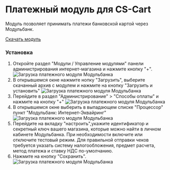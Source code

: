 # Платежный модуль для CS-Cart

Модуль позволяет принимать платежи банковской картой через Модульбанк.

[Скачать модуль](https://github.com/modulbank-pay/modulbank-cscart/releases/download/v1.1.0/modulbank_cscart_1.1.0.zip)

### Установка

1. Откройте раздел "Модули / Управление модулями" панели администрирования интернет-магазина и нажмите кнопку "+".
![Загрузка платежного модуля Модульбанка](https://modulbank-pay.github.io/screenshots/cscart/1.png)
2. В открывшемся окне нажмите нопку "Загрузить", выберите скачанный архив с модулем и нажмите на кнопку "Загрузить и установить"
![Загрузка платежного модуля Модульбанка](https://modulbank-pay.github.io/screenshots/cscart/2.png)
3. Перейдите в раздел "Администрирование" > "Способы оплаты" и нажмите на кнопку "+"
![Загрузка платежного модуля Модульбанка](https://modulbank-pay.github.io/screenshots/cscart/3.png)
4. В открывшемся окне выберить в выпадающем списке "Процессор" пункт "Модульбанк: Интернет-Эквайринг"
![Загрузка платежного модуля Модульбанка](https://modulbank-pay.github.io/screenshots/cscart/4.png)
5. Перейдите на вкладку "настроить",укажите идентификатор и секретный ключ вашего магазина, которые можно найти в личном кабинете Модульбанка. При необходимости включите или отключите тестовый режим.
Для правильной отправки чеков требуется указать систему налогообложения, предмет расчета, метод платежа и ставку НДС по-умолчанию.
6. Нажмите на кнопку "Сохранить".
![Загрузка платежного модуля Модульбанка](https://modulbank-pay.github.io/screenshots/cscart/5.png)